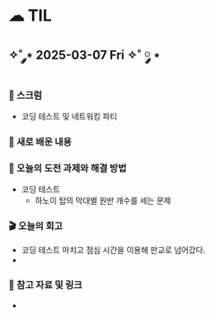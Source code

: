 # ☁︎ TIL

## ✧˚ ༘⋆ 2025-03-07 Fri ✧˚ ༘ ⋆

### 💬 스크럼
- 코딩 테스트 및 네트워킹 파티

### 🖤 새로 배운 내용

### 🏁 오늘의 도전 과제와 해결 방법
- 코딩 테스트
    - 하노이 탑의 막대별 원반 개수를 세는 문제

### 🎬 오늘의 회고
- 코딩 테스트 마치고 점심 시간을 이용해 판교로 넘어갔다.
- 

### 👀 참고 자료 및 링크
- 